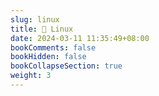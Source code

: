 ```yaml
---
slug: linux
title: 📔 Linux
date: 2024-03-11 11:35:49+08:00
bookComments: false
bookHidden: false
bookCollapseSection: true
weight: 3
---
```

